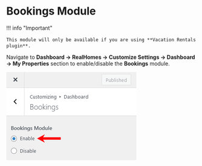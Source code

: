 # Bookings Module

!!! info "Important"

    This module will only be available if you are using **Vacation Rentals plugin**.

Navigate to **Dashboard → RealHomes → Customize Settings → Dashboard → My Properties** section to enable/disable the **Bookings** module. 

![RealHomes Documentation](images/dashboard/bookings-module.png)